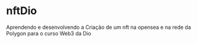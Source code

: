 # nftDio

Aprendendo e desenvolvendo a Criação de um nft na opensea e na rede da Polygon para o curso Web3 da Dio
